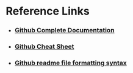 # Reference Links
- ### [Github Complete Documentation](https://docs.github.com/en/get-started/quickstart/hello-world)
- ### [Github Cheat Sheet](https://education.github.com/git-cheat-sheet-education.pdf)
- ### [Github readme file formatting syntax](https://docs.github.com/en/get-started/writing-on-github/getting-started-with-writing-and-formatting-on-github/basic-writing-and-formatting-syntax)